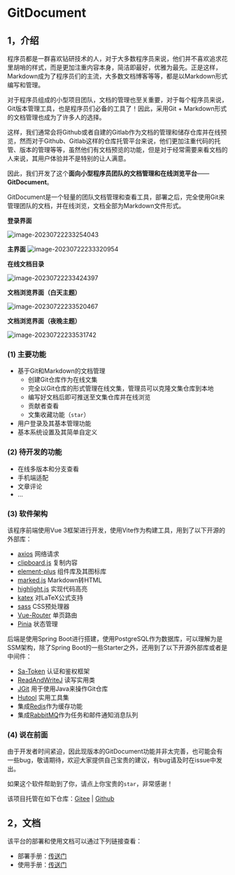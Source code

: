 # GitDocument

## 1，介绍
程序员都是一群喜欢钻研技术的人，对于大多数程序员来说，他们并不喜欢追求花里胡哨的样式，而是更加注重内容本身，简洁即最好，优雅为最先。正是这样，Markdown成为了程序员们的主流，大多数文档博客等等，都是以Markdown形式编写和管理。

对于程序员组成的小型项目团队，文档的管理也至关重要，对于每个程序员来说，Git版本管理工具，也是程序员们必备的工具了！因此，采用Git + Markdown形式的文档管理也成为了许多人的选择。

这样，我们通常会将Github或者自建的Gitlab作为文档的管理和储存仓库并在线预览，然而对于Github、Gitlab这样的仓库托管平台来说，他们更加注重代码的托管、版本的管理等等，虽然他们有文档预览的功能，但是对于经常需要来看文档的人来说，其用户体验并不是特别的让人满意。

因此，我们开发了这个**面向小型程序员团队的文档管理和在线浏览平台**——**GitDocument**。

GitDocument是一个轻量的团队文档管理和查看工具，部署之后，完全使用Git来管理团队的文档，并在线浏览，文档全部为Markdown文件形式。

**登录界面**

![image-20230722233254043](https://swsk33-note.oss-cn-shanghai.aliyuncs.com/undefinedimage-20230722233254043.png)

**主界面**
![image-20230722233320954](https://swsk33-note.oss-cn-shanghai.aliyuncs.com/undefinedimage-20230722233320954.png)

**在线文档目录**

![image-20230722233424397](https://swsk33-note.oss-cn-shanghai.aliyuncs.com/undefinedimage-20230722233424397.png)

**文档浏览界面（白天主题）**

![image-20230722233520467](https://swsk33-note.oss-cn-shanghai.aliyuncs.com/undefinedimage-20230722233520467.png)

**文档浏览界面（夜晚主题）**

![image-20230722233531742](https://swsk33-note.oss-cn-shanghai.aliyuncs.com/undefinedimage-20230722233531742.png)

### (1) 主要功能

- 基于Git和Markdown的文档管理
	- 创建Git仓库作为在线文集
	- 完全以Git仓库的形式管理在线文集，管理员可以克隆文集仓库到本地
	- 编写好文档后即可推送至文集仓库并在线浏览
	- 贡献者查看
	- 文集收藏功能（`star`）
- 用户登录及其基本管理功能
- 基本系统设置及其简单自定义

### (2) 待开发的功能

- 在线多版本和分支查看
- 手机端适配
- 文章评论
- ...

### (3) 软件架构

该程序前端使用Vue 3框架进行开发，使用Vite作为构建工具，用到了以下开源的外部库：

- [axios](https://axios-http.com/) 网络请求
- [clipboard.js](https://clipboardjs.com/) 复制内容
- [element-plus](https://element-plus.gitee.io/zh-CN/) 组件库及其图标库
- [marked.js](https://marked.js.org/) Markdown转HTML
- [highlight.js](https://highlightjs.org/) 实现代码高亮
- [katex](https://katex.org/) 对LaTeX公式支持
- [sass](https://sass-lang.com/) CSS预处理器
- [Vue-Router](https://router.vuejs.org/zh/) 单页路由
- [Pinia](https://pinia.vuejs.org/zh/) 状态管理

后端是使用Spring Boot进行搭建，使用PostgreSQL作为数据库，可以理解为是SSM架构，除了Spring Boot的一些Starter之外，还用到了以下开源外部库或者是中间件：

- [Sa-Token](https://sa-token.dev33.cn/) 认证和鉴权框架
- [ReadAndWriteJ](https://gitee.com/swsk33/ReadAndWriteJ) 读写实用类
- [JGit](https://www.eclipse.org/jgit/) 用于使用Java来操作Git仓库
- [Hutool](https://hutool.cn/) 实用工具集
- 集成[Redis](https://redis.io/)作为缓存功能
- 集成[RabbitMQ](https://www.rabbitmq.com/)作为任务和邮件通知消息队列

### (4) 说在前面

由于开发者时间紧迫，因此现版本的GitDocument功能并非太完善，也可能会有一些bug，敬请期待，欢迎大家提供自己宝贵的建议，有bug请及时在issue中发出。

如果这个软件帮助到了你，请点上你宝贵的`star`，非常感谢！

该项目托管在如下仓库：[Gitee](https://gitee.com/swsk33/git-document) | [Github](https://github.com/swsk33/git-document)

## 2，文档

该平台的部署和使用文档可以通过下列链接查看：

- 部署手册：[传送门](./doc/部署手册.md)
- 使用手册：[传送门](./doc/使用手册.md)